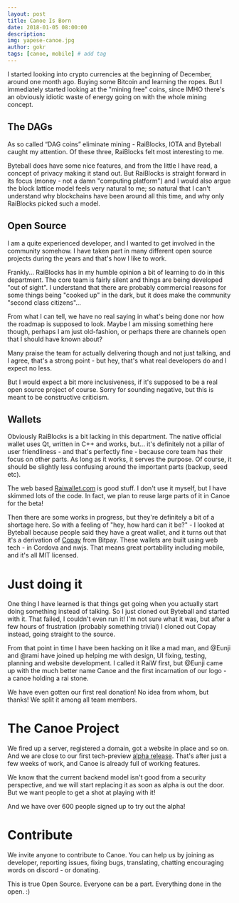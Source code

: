 ```yaml
---
layout: post
title: Canoe Is Born
date: 2018-01-05 08:00:00
description: 
img: yapese-canoe.jpg 
author: gokr
tags: [canoe, mobile] # add tag
---
```


I started looking into crypto currencies at the beginning of December, around one month ago. Buying some Bitcoin and learning the ropes. But I immediately started looking at the "mining free" coins, since IMHO there's an obviously idiotic waste of energy going on with the whole mining concept.

## The DAGs
As so called “DAG coins” eliminate mining - RaiBlocks, IOTA and Byteball caught my attention. Of these three, RaiBlocks felt most interesting to me.

Byteball does have some nice features, and from the little I have read, a concept of privacy making it stand out. But RaiBlocks is straight forward in its focus (money - not a damn "computing platform") and I would also argue the block lattice model feels very natural to me; so natural that I can't understand why blockchains have been around all this time, and why only RaiBlocks picked such a model.

## Open Source
I am a quite experienced developer, and I wanted to get involved in the community somehow. I have taken part in many different open source projects during the years and that's how I like to work.

Frankly... RaiBlocks has in my humble opinion a bit of learning to do in this department. The core team is fairly silent and things are being developed "out of sight". I understand that there are probably commercial reasons for some things being "cooked up" in the dark, but it does make the community "second class citizens"...

From what I can tell, we have no real saying in what's being done nor how the roadmap is supposed to look. Maybe I am missing something here though, perhaps I am just old-fashion, or perhaps there are channels open that I should have known about?

Many praise the team for actually delivering though and not just talking, and I agree, that's a strong point - but hey, that's what real developers do and I expect no less.

But I would expect a bit more inclusiveness, if it's supposed to be a real open source project of course. Sorry for sounding negative, but this is meant to be constructive criticism.

## Wallets

Obviously RaiBlocks is a bit lacking in this department. The native official wallet uses Qt, written in C++ and works, but... it's definitely not a pillar of user friendliness - and that's perfectly fine - because core team has their focus on other parts. As long as it works, it serves the purpose. Of course, it should be slightly less confusing around the important parts (backup, seed etc).

The web based [Raiwallet.com](http://raiwallet.com) is good stuff. I don't use it myself, but I have skimmed lots of the code. In fact, we plan to reuse large parts of it in Canoe for the beta!

Then there are some works in progress, but they're definitely a bit of a shortage here. So with a feeling of "hey, how hard can it be?" - I looked at Byteball because people said they have a great wallet, and it turns out that it's a derivation of [Copay](http://copay.io) from Bitpay. These wallets are built using web tech - in Cordova and nwjs. That means great portability including mobile, and it's all MIT licensed.

# Just doing it
One thing I have learned is that things get going when you actually start doing something instead of talking. So I just cloned out Byteball and started with it. That failed, I couldn't even run it! I'm not sure what it was, but after a few hours of frustration (probably something trivial) I cloned out Copay instead, going straight to the source.

From that point in time I have been hacking on it like a mad man, and @Eunji and @rami have joined up helping me with design, UI fixing, testing, planning and website development. I called it RaiW first, but @Eunji came up with the much better name Canoe and the first incarnation of our logo - a canoe holding a rai stone.

We have even gotten our first real donation! No idea from whom, but thanks! We split it among all team members.

# The Canoe Project
We fired up a server, registered a domain, got a website in place and so on. And we are close to our first tech-preview [alpha release](). That's after just a few weeks of work, and Canoe is already full of working features.

We know that the current backend model isn't good from a security perspective, and we will start replacing it as soon as alpha is out the door. But we want people to get a shot at playing with it!

And we have over 600 people signed up to try out the alpha!


# Contribute
We invite anyone to contribute to Canoe. You can help us by joining as developer, reporting issues, fixing bugs, translating, chatting encouraging words on discord - or donating.

This is true Open Source. Everyone can be a part. Everything done in the open. :)
